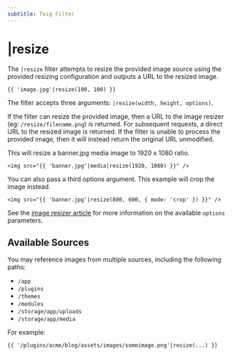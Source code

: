 ```yaml
---
subtitle: Twig Filter
---
```

# |resize

The `|resize` filter attempts to resize the provided image source using the provided resizing configuration and outputs a URL to the resized image.

```twig
{{ 'image.jpg'|resize(100, 100) }}
```

The filter accepts three arguments: `|resize(width, height, options)`.

If the filter can resize the provided image, then a URL to the image resizer (eg: `/resize/filename.png`) is returned. For subsequent requests, a direct URL to the resized image is returned. If the filter is unable to process the provided image, then it will instead return the original URL unmodified.

This will resize a banner.jpg media image to 1920 x 1080 ratio.

```twig
<img src="{{ 'banner.jpg'|media|resize(1920, 1080) }}" />
```

You can also pass a third options argument. This example will crop the image instead.

```twig
<img src="{{ 'banner.jpg'|resize(800, 600, { mode: 'crop' }) }}" />
```

See the [image resizer article](../../extend/services/resizer.md) for more information on the available `options` parameters.

## Available Sources

You may reference images from multiple sources, including the following paths:

- `/app`
- `/plugins`
- `/themes`
- `/modules`
- `/storage/app/uploads`
- `/storage/app/media`

For example:

```twig
{{ '/plugins/acme/blog/assets/images/someimage.png'|resize(...) }}
```
